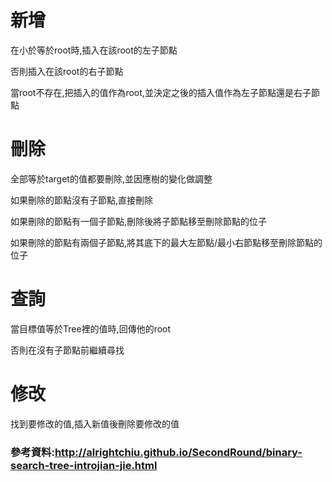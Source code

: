 # 新增

在小於等於root時,插入在該root的左子節點

否則插入在該root的右子節點

當root不存在,把插入的值作為root,並決定之後的插入值作為左子節點還是右子節點

# 刪除

全部等於target的值都要刪除,並因應樹的變化做調整

如果刪除的節點沒有子節點,直接刪除

如果刪除的節點有一個子節點,刪除後將子節點移至刪除節點的位子

如果刪除的節點有兩個子節點,將其底下的最大左節點/最小右節點移至刪除節點的位子

# 查詢

當目標值等於Tree裡的值時,回傳他的root

否則在沒有子節點前繼續尋找

# 修改

找到要修改的值,插入新值後刪除要修改的值

### 參考資料:http://alrightchiu.github.io/SecondRound/binary-search-tree-introjian-jie.html
